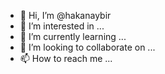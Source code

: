 - 👋 Hi, I’m @hakanaybir
- 👀 I’m interested in ...
- 🌱 I’m currently learning ...
- 💞️ I’m looking to collaborate on ...
- 📫 How to reach me ...

<!---
hakanaybir/hakanaybir is a ✨ special ✨ repository because its `README.md` (this file) appears on your GitHub profile.
You can click the Preview link to take a look at your changes.
--->
